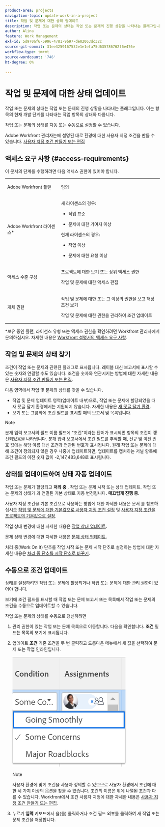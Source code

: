 ```yaml
---
product-area: projects
navigation-topic: update-work-in-a-project
title: 작업 및 문제에 대한 상태 업데이트
description: 작업 또는 문제의 상태는 작업 또는 문제의 진행 상황을 나타내는 플래그입니다. 이는 항목의 현재 개발 단계를 나타내는 작업 항목의 상태와 다릅니다.
author: Alina
feature: Work Management
exl-id: 5d970af6-5996-4781-9b97-de02063dc32c
source-git-commit: 31ee3259167532e1e1efa75d635786762f6e476e
workflow-type: tm+mt
source-wordcount: '746'
ht-degree: 0%

---
```


# 작업 및 문제에 대한 상태 업데이트

작업 또는 문제의 상태는 작업 또는 문제의 진행 상황을 나타내는 플래그입니다. 이는 항목의 현재 개발 단계를 나타내는 작업 항목의 상태와 다릅니다.

작업 또는 문제의 상태를 자동 또는 수동으로 설정할 수 있습니다.

Adobe Workfront 관리자는에 설명된 대로 환경에 대한 사용자 지정 조건을 만들 수 있습니다. [사용자 지정 조건 만들기 또는 편집](../../../administration-and-setup/customize-workfront/create-manage-custom-conditions/create-edit-custom-conditions.md)

<!--You can manually update the Condition of a task or issue if you are assigned to it or if you have permissions to it, as described in the [Access requirements](#access-requirements) section of this article.-->

## 액세스 요구 사항 {#access-requirements}

이 문서의 단계를 수행하려면 다음 액세스 권한이 있어야 합니다.

<table style="table-layout:auto"> 
 <col> 
 <col> 
 <tbody> 
  <tr> 
   <td role="rowheader">Adobe Workfront 플랜</td> 
   <td> <p>임의</p> </td> 
  </tr> 
  <tr> 
   <td role="rowheader">Adobe Workfront 라이센스*</td> 
   <td>

새 라이센스의 경우:
<ul><li><p>작업 표준</p></li>
   <li><p>문제에 대한 기여자 이상</p></li></ul>


현재 라이센스의 경우:
<ul><li><p>작업 이상</p></li>
   <li><p>문제에 대한 요청 이상</p></li></ul>
    </td> 
  </tr> 
  <tr> 
   <td role="rowheader">액세스 수준 구성</td> 
   <td> <p>프로젝트에 대한 보기 또는 상위 액세스 권한</p> <p>작업 및 문제에 대한 액세스 편집 </p></td> 
  </tr> 
  <tr> 
   <td role="rowheader">개체 권한</td> 
   <td> <p>작업 및 문제에 대한 또는 그 이상의 권한을 보고 해당 조건 보기</p>
   <p>작업 및 문제에 대한 권한을 관리하여 조건 업데이트</p>
  </td> 
  </tr> 
 </tbody> 
</table>

*보유 중인 플랜, 라이선스 유형 또는 액세스 권한을 확인하려면 Workfront 관리자에게 문의하십시오. 자세한 내용은 [Workfront 설명서의 액세스 요구 사항](/help/quicksilver/administration-and-setup/add-users/access-levels-and-object-permissions/access-level-requirements-in-documentation.md).

## 작업 및 문제의 상태 찾기

조건이 작업 또는 문제와 관련된 플래그로 표시됩니다. 레이블 대신 보고서에 표시할 수 있는 숫자와 연결할 수도 있습니다. 조건을 숫자와 연관시키는 방법에 대한 자세한 내용은 [사용자 지정 조건 만들기 또는 편집](../../../administration-and-setup/customize-workfront/create-manage-custom-conditions/create-edit-custom-conditions.md).

다음 영역에서 작업 및 문제의 상태를 찾을 수 있습니다.

* 작업 및 문제 업데이트 영역(업데이트 내부)으로, 작업 또는 문제에 할당되었을 때 새 댓글 달기 환경에서는 지원되지 않습니다. 자세한 내용은 [새 댓글 달기 환경](/help/quicksilver/product-announcements/betas/new-commenting-experience-beta/unified-commenting-experience.md).
* 보기 또는 그룹화에 조건 필드를 표시할 때의 보고서 및 목록입니다.

>[!NOTE]
>
>분개 입력 보고서의 필드 이름 필드에 &quot;조건&quot;이라는 단어가 표시되면 항목의 조건이 갱신되었음을 나타냅니다. 분개 입력 보고서에서 조건 필드를 추적할 때, 신규 및 이전 번호 값에는 해당 이름 대신 조건과 연관된 번호가 표시됩니다. 원래 작업 또는 문제에 대해 조건이 정의되지 않은 경우 나중에 업데이트하면, 업데이트를 캡처하는 저널 항목에 조건 필드의 이전 숫자 값이 -2,147,483,648로 표시됩니다.

## 상태를 업데이트하여 상태 자동 업데이트

작업 또는 문제가 할당되고 **처리 중** , 작업 또는 문제 시작 또는 상태 업데이트. 작업 또는 문제의 상태가 과 연결된 기본 상태로 자동 변경됩니다. **매끄럽게 진행 중**.

사용자 지정 조건을 기본 조건으로 사용하는 방법에 대한 자세한 내용은 문서 를 참조하십시오  [작업 및 문제에 대한 기본값으로 사용자 지정 조건 설정](../../../administration-and-setup/customize-workfront/create-manage-custom-conditions/set-custom-condition-default-tasks-issues.md) 및 [사용자 지정 조건을 프로젝트의 기본값으로 설정](../../../administration-and-setup/customize-workfront/create-manage-custom-conditions/set-custom-condition-default-projects.md).

작업 상태 변경에 대한 자세한 내용은 [작업 상태 업데이트](../../../manage-work/projects/updating-work-in-a-project/update-task-status.md).

문제 상태 변경에 대한 자세한 내용은 [문제 상태 업데이트](../../../manage-work/projects/updating-work-in-a-project/update-issue-status.md).

처리 중(Work On It) 단추를 작업 시작 또는 문제 시작 단추로 설정하는 방법에 대한 자세한 내용은 [처리 중 단추를 시작 단추로 바꾸기](../../../people-teams-and-groups/create-and-manage-teams/work-on-it-button-to-start-button.md).

## 수동으로 조건 업데이트

상태를 설정하려면 작업 또는 문제에 할당되거나 작업 또는 문제에 대한 관리 권한이 있어야 합니다.

보기에 조건 필드를 표시할 때 작업 또는 문제 보고서 또는 목록에서 작업 또는 문제의 조건을 수동으로 업데이트할 수 있습니다.


<!--old Condition update - in the commenting stream: 
Updating the Condition of a task or issue differs depending on whether you are assigned to it or not:

* If you are using the legacy commenting experience, you can update the Condition in the Updates tab or in a list of tasks or issues if you are assigned to them. This is not supported in the new commenting experience. For information, see [New commenting experience](/help/quicksilver/product-announcements/betas/new-commenting-experience-beta/unified-commenting-experience.md). 
* You can update the Condition in a list of tasks or issues if you are not assigned to them, only if you have Manage permissions to them. In this case, you cannot update the Condition in the Update tab of the task or issue. -->

작업 또는 문제의 상태를 수동으로 갱신하려면

1. 관리 권한이 있는 작업 또는 문제 목록으로 이동합니다. 다음을 확인합니다. **조건** 필드는 목록의 보기에 표시됩니다.

1. 업데이트 **조건** 기존 조건을 두 번 클릭하고 드롭다운 메뉴에서 새 값을 선택하여 문제 또는 작업 인라인입니다.

   ![](assets/condition-drop-down-values-in-task-list.png)

   >[!NOTE]
   >
   >사용자 환경에 맞게 조건을 사용자 정의할 수 있으므로 사용자 환경에서 조건에 대한 세 가지 이상의 옵션을 찾을 수 있습니다. 조건의 이름은 위에 나열된 조건과 다를 수 있습니다. Workfront에서 조건 사용자 지정에 대한 자세한 내용은 [사용자 지정 조건 만들기 또는 편집](../../../administration-and-setup/customize-workfront/create-manage-custom-conditions/create-edit-custom-conditions.md).


1. 누르기 **입력** 키보드에서 을(를) 클릭하거나 조건 필드 외부를 클릭하여 새 작업 또는 문제 조건을 저장합니다.

   <!--   
     <li data-mc-conditions="QuicksilverOrClassic.Draft mode"><p>(NOTE: drafted because I can't do this anymore)</p><p>If you have Manage permissions to the task or issue but are not assigned to it, perhaps as a project manager, add the <strong>Condition</strong> column to any view you use in a task or issue list, then set the <strong>Condition</strong> in inline edit and press Enter.</p><p><img src="assets/change-condition-in-list-view-350x142.png" style="width: 350;height: 142;"></p><p>For information about adding a column to a view, see <a href="../../../reports-and-dashboards/reports/reporting-elements/views-overview.md" class="MCXref xref">Views overview in Adobe Workfront</a>.</p></li>   
     -->
